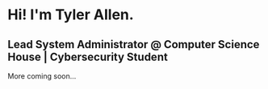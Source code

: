 <h1>Hi! I'm Tyler Allen.</h1>
<h2>Lead System Administrator @ Computer Science House | Cybersecurity Student</h2>

More coming soon...

